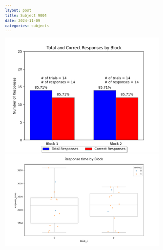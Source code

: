 ```yaml
---
layout: post
title: Subject 9004
date: 2024-11-09
categories: subjects
---
```


![](data/9004/run-12/9004_ATS_responses.png)
![](data/9004/run-12/9004_ATS_rt.png)
